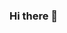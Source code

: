 ### Hi there 👋

<!--
**stefanosu/stefanosu** is a ✨ _special_ ✨ repository because its `README.md` (this file) appears on your GitHub profile.

Hi my name is Stefanos Ugbit. I'm a software engineer from The Bronx, NY. I like to read and write poetry. Found my passion for programming while studying Economics and conducting policy research during my college education and realized that most of the interesting and dynamic solutions to complex problems were produced by technologists, not economists. I'm passionate about open source software it has gave me a good start in tech and has introduced me into projects that I like contributing to. I like to write some blog posts and will continue to do more at https://medium.com/@stefanosu422 

- 🔭 I’m currently working on improving my testing skills, diving deeper into Node.js, TypeScript and working on my portfolio. 
- 🌱 I’m currently learning AWS. 
- 📫 How to reach me: stefanos.ugbit@gmail.com
- 😄 Pronouns: He/Him
- ⚡ Fun fact: I'm multilingual. 
-->
